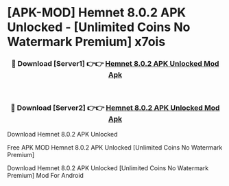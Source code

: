 # [APK-MOD] Hemnet 8.0.2 APK Unlocked - [Unlimited Coins No Watermark Premium] x7ois



<div align="center">
<h3>🔴 Download [Server1] 👉👉 <a href="https://momento.my/?title=Hemnet_8.0.2_APK_Unlocked">Hemnet 8.0.2 APK Unlocked Mod Apk</a></h3><br>

<h3>🔴 Download [Server2] 👉👉 <a href="https://momento.my/?title=Hemnet_8.0.2_APK_Unlocked">Hemnet 8.0.2 APK Unlocked Mod Apk</a></h3>
</div>



Download Hemnet 8.0.2 APK Unlocked 

Free APK MOD Hemnet 8.0.2 APK Unlocked [Unlimited Coins No Watermark Premium]

Download Hemnet 8.0.2 APK Unlocked [Unlimited Coins No Watermark Premium] Mod For Android
